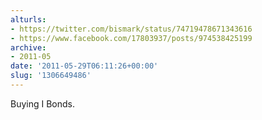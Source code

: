 ```yaml
---
alturls:
- https://twitter.com/bismark/status/74719478671343616
- https://www.facebook.com/17803937/posts/974538425199
archive:
- 2011-05
date: '2011-05-29T06:11:26+00:00'
slug: '1306649486'
---
```


Buying I Bonds.

